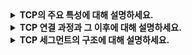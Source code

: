 <details>
  
<summary>
  <strong>TCP의 주요 특성에 대해 설명하세요.</strong>
</summary>

<br>

### TCP의 주요 특성
#### 1. 연결 지향형 (Connection-Oriented)
TCP는 데이터 전송 전에 세 방향 핸드셰이크(Three-Way Handshake)를 통해 연결을 설정합니다.

#### 2. 전이중 서비스 (Full-Duplex Service)
TCP는 양방향 데이터 전송을 동시에 지원하며, 송신자와 수신자가 각자의 송신 버퍼와 수신 버퍼를 유지합니다.

#### 3. 점대점 연결 (Point-to-Point)
TCP는 단일 송신자와 단일 수신자 간의 데이터 전송만을 지원하며, 멀티캐스팅은 불가능합니다.

<br>
</details>

<details>
  
<summary>
  <strong>TCP 연결 과정과 그 이후에 대해 설명하세요.</strong>
</summary>

<br>

### 세 방향 핸드셰이크(Three-Way Handshake)
TCP 연결 과정은 세 방향 핸드셰이크(Three-Way Handshake)를 통해 이루어집니다.

#### 1단계: 클라이언트 → 서버 (SYN)
- 클라이언트가 연결 요청을 시작합니다.
- 클라이언트는 TCP 세그먼트에 SYN 플래그를 설정하고 서버로 보냅니다.

#### 2단계: 서버 → 클라이언트 (SYN-ACK)
- 서버가 클라이언트의 요청을 수락합니다.
- SYN 플래그를 설정하여 자신이 연결 요청을 수락했음을 알립니다.
- ACK 플래그를 설정하여 클라이언트의 ISN에 대한 응답을 보냅니다.
- 자신의 ISN을 포함시켜 새로운 연결에 대한 준비를 합니다.

#### 3단계: 클라이언트 → 서버 (ACK)
- 클라이언트가 서버의 응답을 확인합니다.
- 서버의 연결 요청을 수락하고, TCP 연결 설정을 완료합니다.

### TCP 연결 설정 이후
TCP 연결이 설정되면, 클라이언트와 서버는 서로 데이터를 주고받을 수 있습니다.

#### 1. 데이터 송신
- 클라이언트 애플리케이션은 소켓을 통해 데이터를 스트림 형태로 TCP 계층에 전달합니다.
- TCP는 데이터를 일정 크기로 분할하고, 이를 송신 버퍼에 저장합니다.
- TCP는 적절한 시점에 데이터 세그먼트를 생성하여 네트워크로 보냅니다.

#### 2. 데이터 수신
- 서버 측 TCP는 네트워크로부터 세그먼트를 수신하고, 이를 조립하여 애플리케이션에 전달합니다.
- 수신한 데이터는 순서 번호(Sequence Number)를 기반으로 올바른 순서로 재조립됩니다.
- 데이터가 올바르게 수신되었는지 확인하기 위해 확인응답(ACK)을 보냅니다.

<br>
</details>

<details>
  
<summary>
  <strong>TCP 세그먼트의 구조에 대해 설명하세요.</strong>
</summary>

<br>

### TCP 세그먼트 구조
#### 1. 헤더 필드
TCP 세그먼트의 헤더는 세그먼트 전송 및 제어 정보를 포함하며, 다양한 필드로 구성됩니다.

- a. 출발지와 목적지 포트 번호 (Source and Destination Port Number)
  - 출발지 포트 번호: 데이터를 전송하는 애플리케이션이 사용하는 포트 번호.
  - 목적지 포트 번호: 데이터가 전달될 대상 애플리케이션의 포트 번호.
  - 역할: TCP 세그먼트를 특정 애플리케이션과 연결하는 데 사용됩니다. 일반적으로 포트 번호는 16비트 크기를 가지며, 0부터 65535까지의 값을 가질 수 있습니다.

- b. 순서 번호 필드 (Sequence Number)
  - TCP가 데이터를 세그먼트로 나눌 때 각 바이트에 번호를 부여하며, 이 필드는 세그먼트 내 첫 번째 데이터 바이트의 번호를 나타냅니다.
  - 역할: 데이터의 순서가 맞지 않을 경우 이를 재조립하는 데 사용됩니다. 신뢰성 있는 데이터 전송을 보장합니다.

- c. 확인응답 번호 필드 (Acknowledgement Number)
  - 송신자가 수신한 데이터에 대해 응답을 보낼 때 사용하는 번호.
  - 역할: 이 번호는 수신자가 다음에 받아야 할 데이터의 바이트 번호를 나타냅니다. 양방향 통신에서 데이터가 성공적으로 수신되었는지 확인합니다.

- d. 수신 윈도우 (Receive Window)
  - 수신 측의 버퍼 크기를 나타냅니다.
  - 역할: 흐름 제어(flow control)를 위해 사용됩니다. 송신자가 수신자의 처리 속도에 맞게 데이터를 전송하도록 돕습니다. 값이 작으면 수신자가 데이터를 처리할 여유가 부족함을 의미하고, 값이 크면 더 많은 데이터를 수신할 수 있음을 나타냅니다.

- e. 4비트 헤더 길이 필드 (Header Length Field)
  - TCP 헤더의 길이를 나타내며, 32비트 워드(word) 단위로 측정됩니다.
  - 기본 TCP 헤더는 20바이트(5개의 워드)이며, 옵션이 추가되면 더 길어질 수 있습니다.
  - 역할: 데이터가 시작하는 위치를 결정하는 데 사용됩니다.

- f. 체크섬 필드 (Checksum Field)
  - TCP 세그먼트의 헤더와 데이터가 손상되지 않았는지 검증하기 위한 값입니다.
  - 역할: 송신 측에서 체크섬을 계산하여 헤더에 삽입하고, 수신 측에서 이를 검증하여 데이터 무결성을 확인합니다.

- g. 옵션 필드 (Option Field)
  - 길이가 가변적이며, TCP 연결에 대한 추가 정보를 전달하는 데 사용됩니다.
  - 예: 최대 세그먼트 크기(MSS)를 협상. 윈도우 크기 확장을 설정.

- h. 플래그 필드 (Flag Field)
  - 플래그 필드는 TCP 연결의 상태를 제어하는 6개의 비트로 구성됩니다.
    - ACK 비트: 확인응답 필드의 값이 유효함을 나타냅니다.
    - SYN 비트: 연결 설정을 시작할 때 사용됩니다.
    - FIN 비트: 연결을 종료할 때 사용됩니다.
    - RST 비트: 연결을 강제로 재설정할 때 사용됩니다.
    - PSH 비트: 수신자가 데이터를 즉시 상위 계층에 전달해야 함을 나타냅니다.
    - URG 비트: 긴급 데이터가 포함되었음을 나타냅니다. 긴급 데이터의 끝은 긴급 데이터 포인터(Urgent Data Pointer) 필드로 표시됩니다.

#### 2. 데이터 필드
애플리케이션 데이터가 포함되며, 크기는 최대 세그먼트 크기(MSS)에 의해 제한됩니다.

<br>
</details>
